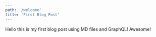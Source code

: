 ```yaml
---
path: '/welcome'
title: 'First Blog Post'
---
```


Hello this is my first blog post using MD files and GraphQL! Awesome!